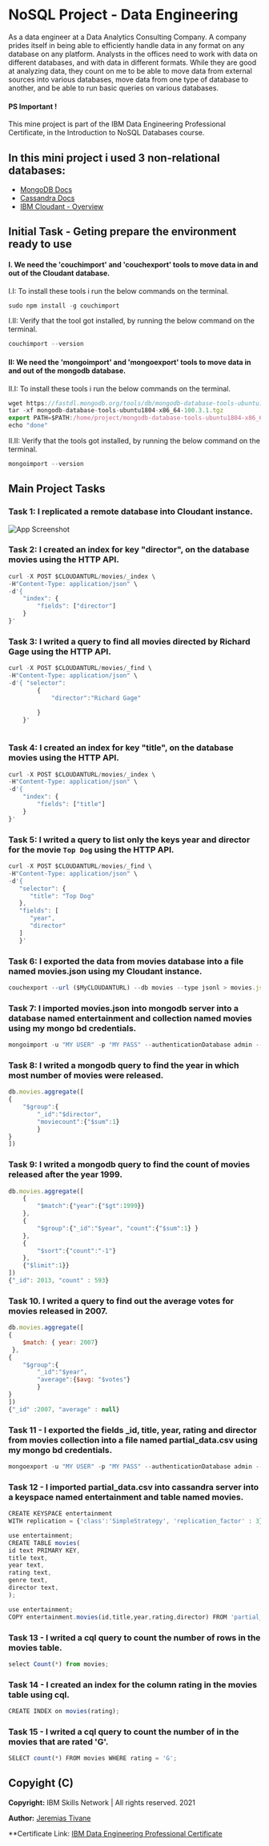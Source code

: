 
# NoSQL Project - Data Engineering

As a data engineer at a Data Analytics Consulting Company. A company prides itself in being able to efficiently handle data in any format on any database on any platform. Analysts in the offices need to work with data on different databases, and with data in different formats. While they are good at analyzing data, they count on me to be able to move data from external sources into various databases, move data from one type of database to another, and be able to run basic queries on various databases.

#### PS Important !
This mine project is part of the IBM Data Engineering Professional Certificate, in the Introduction to NoSQL Databases course.

## In this mini project i used 3 non-relational databases:

 - [MongoDB Docs](https://docs.mongodb.com/)
 - [Cassandra Docs](https://cassandra.apache.org/_/index.html)
 - [IBM Cloudant - Overview](https://www.ibm.com/cloud/cloudant)


## Initial Task - Geting prepare the environment ready to use

#### I. We need the 'couchimport' and 'couchexport' tools to move data in and out of the Cloudant database.

I.I: To install these tools i run the below commands on the terminal.

```javascript
sudo npm install -g couchimport
```

I.II: Verify that the tool got installed, by running the below command on the terminal.

```javascript
couchimport --version
```

#### II: We need the 'mongoimport' and 'mongoexport' tools to move data in and out of the mongodb database.

II.I: To install these tools i run the below commands on the terminal.

```javascript
wget https://fastdl.mongodb.org/tools/db/mongodb-database-tools-ubuntu1804-x86_64-100.3.1.tgz
tar -xf mongodb-database-tools-ubuntu1804-x86_64-100.3.1.tgz
export PATH=$PATH:/home/project/mongodb-database-tools-ubuntu1804-x86_64-100.3.1/bin
echo "done"
```
II.II: Verify that the tools got installed, by running the below command on the terminal.

```javascript
mongoimport --version
```

## Main Project Tasks

### Task 1: I replicated a remote database into Cloudant instance.

![App Screenshot](https://github.com/Jeremias-Tivane/DataBase/blob/main/NoSQL%20Project/1-replication.png)

### Task 2: I created an index for key "director", on the database movies using the HTTP API.

```javascript
curl -X POST $CLOUDANTURL/movies/_index \
-H"Content-Type: application/json" \
-d'{
    "index": {
        "fields": ["director"]
    }
}'
```

### Task 3: I writed a query to find all movies directed by Richard Gage using the HTTP API. 

```javascript
curl -X POST $CLOUDANTURL/movies/_find \
-H"Content-Type: application/json" \
-d'{ "selector":
        {
            "director":"Richard Gage"

        }
    }'
	
```

### Task 4: I created an index for key "title", on the database movies using the HTTP API.

```javascript
curl -X POST $CLOUDANTURL/movies/_index \
-H"Content-Type: application/json" \
-d'{
    "index": {
        "fields": ["title"]
    }
}'
```

### Task 5: I writed a query to list only the keys year and director for the movie `Top Dog` using the HTTP API.

```javascript
curl -X POST $CLOUDANTURL/movies/_find \
-H"Content-Type: application/json" \
-d'{
   "selector": {
      "title": "Top Dog"
   },
   "fields": [
      "year",
      "director"
   ]
   }'
```

### Task 6: I exported the data from movies database into a file named movies.json using my Cloudant instance.

```javascript
couchexport --url ($MyCLOUDANTURL) --db movies --type jsonl > movies.json
```

### Task 7: I imported movies.json into mongodb server into a database named entertainment and collection named movies using my mongo bd credentials. 

```javascript
mongoimport -u "MY USER" -p "MY PASS" --authenticationDatabase admin --db entertainment --collection movies --file movies.json
```

### Task 8: I writed a mongodb query to find the year in which most number of movies were released.

```javascript
db.movies.aggregate([
{
    "$group":{
        "_id":"$director",
        "moviecount":{"$sum":1}
        }
}
])
```

### Task 9: I writed a mongodb query to find the count of movies released after the year 1999. 

```javascript
db.movies.aggregate([
	{
		"$match":{"year":{"$gt":1999}}
	},
	{
		"$group":{"_id":"$year", "count":{"$sum":1} }
	},
	{	
		"$sort":{"count":"-1"}
	},
	{"$limit":1}}	
])
{"_id": 2013, "count" : 593}
```

### Task 10. I writed a query to find out the average votes for movies released in 2007. 

```javascript
db.movies.aggregate([
{
	$match: { year: 2007} 
 },
{
    "$group":{
        "_id":"$year",
        "average":{$avg: "$votes"}
        }
}
])
{"_id" :2007, "average" : null}

```

### Task 11 - I exported the fields _id, title, year, rating and director from movies collection into a file named partial_data.csv using my mongo bd credentials.

```javascript
mongoexport -u "MY USER" -p "MY PASS" --authenticationDatabase admin --db entertainment --collection movies --out partial_data.csv --type=csv --fields _id,title,year,rating,director
```

### Task 12 - I imported partial_data.csv into cassandra server into a keyspace named entertainment and table named movies. 

```javascript
CREATE KEYSPACE entertainment  
WITH replication = {'class':'SimpleStrategy', 'replication_factor' : 3};
```
```javascript
use entertainment;
CREATE TABLE movies(
id text PRIMARY KEY,
title text,
year text,
rating text,
genre text,
director text,
);
```
```javascript
use entertainment;
COPY entertainment.movies(id,title,year,rating,director) FROM 'partial_data.csv' WITH DELIMITER=',' AND HEADER=TRUE;
```

### Task 13 - I writed a cql query to count the number of rows in the movies table. 

```javascript
select Count(*) from movies;
```

### Task 14 - I created an index for the column rating in the movies table using cql.

```javascript
CREATE INDEX on movies(rating);
```

### Task 15 - I writed a cql query to count the number of in the movies that are rated 'G'. 

```javascript
SELECT count(*) FROM movies WHERE rating = 'G';
```

## Copyight (C)

**Copyright:**  IBM Skills Network | All rights reserved. 2021

**Author:** [Jeremias Tivane](https://www.linkedin.com/in/jeremiastivane/)

**Certificate Link: [IBM Data Engineering Professional Certificate](https://www.coursera.org/professional-certificates/ibm-data-engineer)
